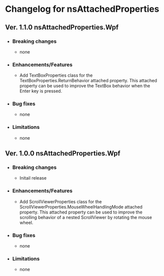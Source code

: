 # Changelog for nsAttachedProperties


## Ver. 1.1.0 nsAttachedProperties.Wpf

- ### Breaking changes
  - none

- ### Enhancements/Features
  - Add TextBoxProperties class for the TextBoxProperties.ReturnBehavior attached property.
This attached property can be used to improve the TextBox behavior when the Enter key is pressed.

- ### Bug fixes
  - none

- ### Limitations
  - none

## Ver. 1.0.0 nsAttachedProperties.Wpf

- ### Breaking changes
  - Initail release

- ### Enhancements/Features
  - Add ScrollViewerProperties class for the ScrollViewerProperties.MouseWheelHandlingMode attached property.
This attached property can be used to improve the scrolling behavior of a nested ScrollViewer by rotating the mouse wheel.

- ### Bug fixes
  - none

- ### Limitations
  - none
